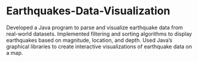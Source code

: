 # Earthquakes-Data-Visualization
Developed a Java program to parse and visualize earthquake data  from real-world datasets. Implemented filtering and sorting algorithms to display earthquakes based on  magnitude, location, and depth. Used Java’s graphical libraries to create interactive visualizations of  earthquake data on a map.
